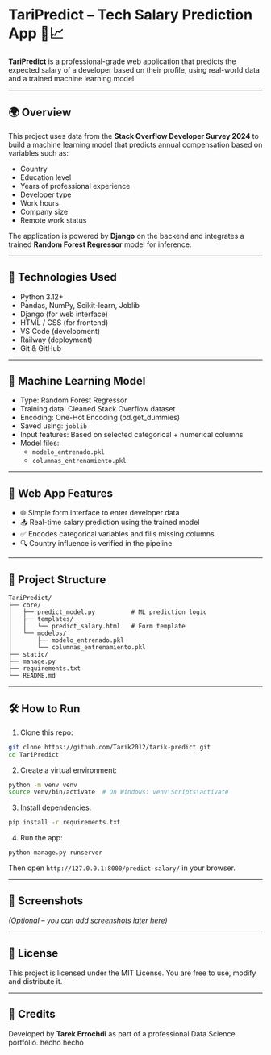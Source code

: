 # TariPredict – Tech Salary Prediction App 💼📈

**TariPredict** is a professional-grade web application that predicts the expected salary of a developer based on their profile, using real-world data and a trained machine learning model.

---

## 🌍 Overview

This project uses data from the **Stack Overflow Developer Survey 2024** to build a machine learning model that predicts annual compensation based on variables such as:

- Country
- Education level
- Years of professional experience
- Developer type
- Work hours
- Company size
- Remote work status

The application is powered by **Django** on the backend and integrates a trained **Random Forest Regressor** model for inference.

---

## 🚀 Technologies Used

- Python 3.12+
- Pandas, NumPy, Scikit-learn, Joblib
- Django (for web interface)
- HTML / CSS (for frontend)
- VS Code (development)
- Railway (deployment)
- Git & GitHub

---

## 🧠 Machine Learning Model

- Type: Random Forest Regressor
- Training data: Cleaned Stack Overflow dataset
- Encoding: One-Hot Encoding (pd.get_dummies)
- Saved using: `joblib`
- Input features: Based on selected categorical + numerical columns
- Model files:
  - `modelo_entrenado.pkl`
  - `columnas_entrenamiento.pkl`

---

## 🧾 Web App Features

- 🌐 Simple form interface to enter developer data
- 📥 Real-time salary prediction using the trained model
- ✅ Encodes categorical variables and fills missing columns
- 🔍 Country influence is verified in the pipeline

---

## 📂 Project Structure

```
TariPredict/
├── core/
│   ├── predict_model.py          # ML prediction logic
│   ├── templates/
│   │   └── predict_salary.html   # Form template
│   └── modelos/
│       ├── modelo_entrenado.pkl
│       └── columnas_entrenamiento.pkl
├── static/
├── manage.py
├── requirements.txt
└── README.md
```

---

## 🛠️ How to Run

1. Clone this repo:

```bash
git clone https://github.com/Tarik2012/tarik-predict.git
cd TariPredict
```

2. Create a virtual environment:

```bash
python -m venv venv
source venv/bin/activate  # On Windows: venv\Scripts\activate
```

3. Install dependencies:

```bash
pip install -r requirements.txt
```

4. Run the app:

```bash
python manage.py runserver
```

Then open `http://127.0.0.1:8000/predict-salary/` in your browser.

---

## 📸 Screenshots

_(Optional – you can add screenshots later here)_

---

## 📜 License

This project is licensed under the MIT License. You are free to use, modify and distribute it.

---

## 🙌 Credits

Developed by **Tarek Errochdi** as part of a professional Data Science portfolio.
hecho
hecho
